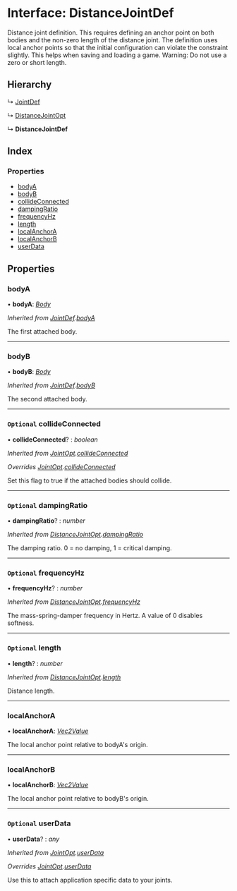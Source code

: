 
# Interface: DistanceJointDef

Distance joint definition. This requires defining an anchor point on both
bodies and the non-zero length of the distance joint. The definition uses
local anchor points so that the initial configuration can violate the
constraint slightly. This helps when saving and loading a game. Warning: Do
not use a zero or short length.

## Hierarchy

  ↳ [JointDef](/api/interfaces/jointdef)

  ↳ [DistanceJointOpt](/api/interfaces/distancejointopt)

  ↳ **DistanceJointDef**

## Index

### Properties

* [bodyA](/api/interfaces/distancejointdef#bodya)
* [bodyB](/api/interfaces/distancejointdef#bodyb)
* [collideConnected](/api/interfaces/distancejointdef#optional-collideconnected)
* [dampingRatio](/api/interfaces/distancejointdef#optional-dampingratio)
* [frequencyHz](/api/interfaces/distancejointdef#optional-frequencyhz)
* [length](/api/interfaces/distancejointdef#optional-length)
* [localAnchorA](/api/interfaces/distancejointdef#localanchora)
* [localAnchorB](/api/interfaces/distancejointdef#localanchorb)
* [userData](/api/interfaces/distancejointdef#optional-userdata)

## Properties

###  bodyA

• **bodyA**: *[Body](/api/classes/body)*

*Inherited from [JointDef](/api/interfaces/jointdef).[bodyA](/api/interfaces/jointdef#bodya)*

The first attached body.

___

###  bodyB

• **bodyB**: *[Body](/api/classes/body)*

*Inherited from [JointDef](/api/interfaces/jointdef).[bodyB](/api/interfaces/jointdef#bodyb)*

The second attached body.

___

### `Optional` collideConnected

• **collideConnected**? : *boolean*

*Inherited from [JointOpt](/api/interfaces/jointopt).[collideConnected](/api/interfaces/jointopt#optional-collideconnected)*

*Overrides [JointOpt](/api/interfaces/jointopt).[collideConnected](/api/interfaces/jointopt#optional-collideconnected)*

Set this flag to true if the attached bodies
should collide.

___

### `Optional` dampingRatio

• **dampingRatio**? : *number*

*Inherited from [DistanceJointOpt](/api/interfaces/distancejointopt).[dampingRatio](/api/interfaces/distancejointopt#optional-dampingratio)*

The damping ratio. 0 = no damping, 1 = critical damping.

___

### `Optional` frequencyHz

• **frequencyHz**? : *number*

*Inherited from [DistanceJointOpt](/api/interfaces/distancejointopt).[frequencyHz](/api/interfaces/distancejointopt#optional-frequencyhz)*

The mass-spring-damper frequency in Hertz. A value of 0 disables softness.

___

### `Optional` length

• **length**? : *number*

*Inherited from [DistanceJointOpt](/api/interfaces/distancejointopt).[length](/api/interfaces/distancejointopt#optional-length)*

Distance length.

___

###  localAnchorA

• **localAnchorA**: *[Vec2Value](/api/interfaces/vec2value)*

The local anchor point relative to bodyA's origin.

___

###  localAnchorB

• **localAnchorB**: *[Vec2Value](/api/interfaces/vec2value)*

The local anchor point relative to bodyB's origin.

___

### `Optional` userData

• **userData**? : *any*

*Inherited from [JointOpt](/api/interfaces/jointopt).[userData](/api/interfaces/jointopt#optional-userdata)*

*Overrides [JointOpt](/api/interfaces/jointopt).[userData](/api/interfaces/jointopt#optional-userdata)*

Use this to attach application specific data to your joints.
